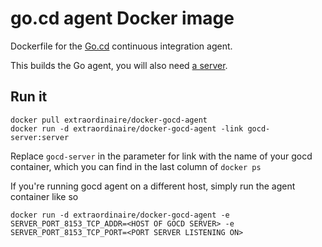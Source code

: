# go.cd agent Docker image

Dockerfile for the [Go.cd](http://go.cd) continuous integration agent.

This builds the Go agent, you will also need [a server](https://github.com/extraordinaire/docker-gocd-server).

## Run it

    docker pull extraordinaire/docker-gocd-agent
    docker run -d extraordinaire/docker-gocd-agent -link gocd-server:server

Replace `gocd-server` in the parameter for link with the name of your gocd container,
which you can find in the last column of `docker ps`

If you're running gocd agent on a different host, simply run the agent container like so

    docker run -d extraordinaire/docker-gocd-agent -e SERVER_PORT_8153_TCP_ADDR=<HOST OF GOCD SERVER> -e SERVER_PORT_8153_TCP_PORT=<PORT SERVER LISTENING ON>
